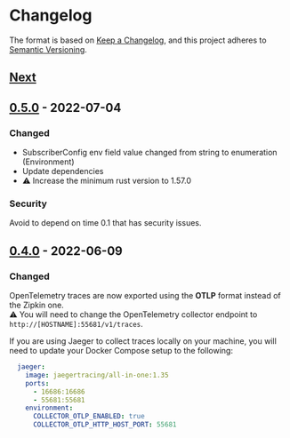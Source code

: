 # Changelog

The format is based on [Keep a Changelog](https://keepachangelog.com/en/1.0.0/),
and this project adheres to [Semantic Versioning](https://semver.org/spec/v2.0.0.html).

## [Next]

## [0.5.0] - 2022-07-04

### Changed
- SubscriberConfig env field value changed from string to enumeration (Environment)
- Update dependencies  
- ⚠️  Increase the minimum rust version to 1.57.0

### Security
Avoid to depend on time 0.1 that has security issues.

## [0.4.0] - 2022-06-09

### Changed
OpenTelemetry traces are now exported using the **OTLP** format instead of the Zipkin one.  
⚠️  You will need to change the OpenTelemetry collector endpoint to `http://[HOSTNAME]:55681/v1/traces`. 

If you are using Jaeger to collect traces locally on your machine, you will need to update your Docker Compose setup to the following:
```yaml
  jaeger:
    image: jaegertracing/all-in-one:1.35
    ports:
      - 16686:16686
      - 55681:55681
    environment:
      COLLECTOR_OTLP_ENABLED: true
      COLLECTOR_OTLP_HTTP_HOST_PORT: 55681
```

[Next]: https://github.com/primait/prima_tracing.rs/compare/0.5.0...HEAD
[0.5.0]: https://github.com/primait/prima_tracing.rs/compare/0.4.0...0.5.0
[0.4.0]: https://github.com/primait/prima_tracing.rs/compare/0.3.1...0.4.0
